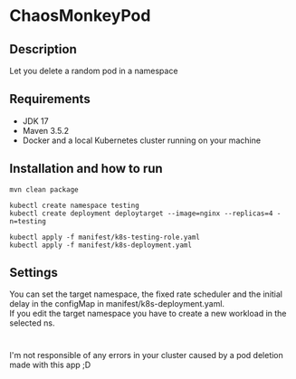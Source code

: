 # ChaosMonkeyPod

## Description
Let you delete a random pod in a namespace

## Requirements
* JDK 17
* Maven 3.5.2
* Docker and a local Kubernetes cluster running on your machine

## Installation and how to run
```
mvn clean package

kubectl create namespace testing
kubectl create deployment deploytarget --image=nginx --replicas=4 -n=testing

kubectl apply -f manifest/k8s-testing-role.yaml
kubectl apply -f manifest/k8s-deployment.yaml
```
## Settings
You can set the target namespace, the fixed rate scheduler and the initial delay in the configMap in manifest/k8s-deployment.yaml.  
If you edit the target namespace you have to create a new workload in the selected ns.  

#
I'm not responsible of any errors in your cluster caused by a pod deletion made with this app ;D
